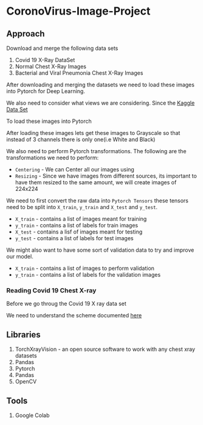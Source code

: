 # CoronoVirus-Image-Project
## Approach

Download and merge the following data sets
1. Covid 19 X-Ray DataSet
2. Normal Chest X-Ray Images
3. Bacterial and Viral Pneumonia Chest X-Ray Images

After downloading and merging the datasets we need to load these images into Pytorch for Deep Learning.

We also need to consider what views we are considering. Since the [Kaggle Data Set]()

To load these images into Pytorch

After loading these images lets get these images to Grayscale so that instead of 3 channels there is only one(i.e White and Black)

We also need to perform Pytorch transformations. The following are the transformations we need to perform:

- `Centering` - We can Center all our images using
- `Resizing` - Since we have images from different sources, its important to have them resized to the same amount, we will create images of 224x224

We need to first convert the raw data into `Pytorch Tensors` these tensors need to be split into `X_train`,  `y_train` and `X_test` and `y_test`.

- `X_train` - contains a list of images meant for training
- `y_train` - contains a list of labels for train images
- `X_test` - contains a lisf of images meant for testing
- `y_test` - contains a list of labels for test images

We might also want to have some sort of validation data to try and improve our model.

- `X_train` - contains a list of images to perform validation
- `y_train` - contains a list of labels for the validation images


### Reading Covid 19 Chest X-ray
 Before we go throug the Covid 19 X ray data set

 We need to understand the scheme documented [here](https://github.com/ieee8023/covid-chestxray-dataset/blob/master/SCHEMA.md)

## Libraries
1.  TorchXrayVision - an open source software to work with any chest xray datasets
2.  Pandas
3.  Pytorch
4.  Pandas
5.  OpenCV
## Tools

1. Google Colab


